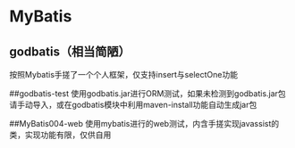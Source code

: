 # MyBatis

## godbatis（相当简陋）
按照Mybatis手搓了一个个人框架，仅支持insert与selectOne功能

##godbatis-test
使用godbatis.jar进行ORM测试，如果未检测到godbatis.jar包请手动导入，或在godbatis模块中利用maven-install功能自动生成jar包

##MyBatis004-web
使用mybatis进行的web测试，内含手搓实现javassist的类，实现功能有限，仅供自用
